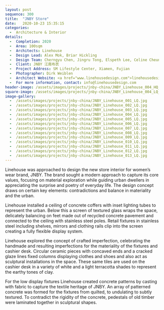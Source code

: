 ```yaml
---
layout: post
sequence: 300
title:  "JNBY Store"
date:   2020-10-23 15:35:15
categories:
  -  Architecture & Interior
details:
  -  Completion: 2020
  -  Area: 100sqm
  -  Architects: Linehouse
  -  Design Lead: Alex Mok, Briar Hickling
  -  Design Team: Cherngyu Chen, Jingru Tong, Elspeth Lee, Celine Cheung
  -  Client: JNBY 江南布衣
  -  Project Address: SM Lifestyle Center, Xiamen, Fujian
  -  Photographer: Dirk Weiblen
  -  Architect Website: <a href="www.linehousedesign.com">linehousedesign.com</a>
  -  For more information, contact: info@linehousedesign.com
header-image: /assets/images/projects/jnby-china/JNBY_Linehouse_004_HQ_header.jpg
square-image: /assets/images/projects/jnby-china/JNBY_Linehouse_004_LQ_thumbnail.jpg
image-gallery:
  -  /assets/images/projects/jnby-china/JNBY_Linehouse_001_LQ.jpg
  -  /assets/images/projects/jnby-china/JNBY_Linehouse_002_LQ.jpg
  -  /assets/images/projects/jnby-china/JNBY_Linehouse_003_LQ.jpg
  -  /assets/images/projects/jnby-china/JNBY_Linehouse_004_LQ.jpg
  -  /assets/images/projects/jnby-china/JNBY_Linehouse_005_LQ.jpg
  -  /assets/images/projects/jnby-china/JNBY_Linehouse_006_LQ.jpg
  -  /assets/images/projects/jnby-china/JNBY_Linehouse_007_LQ.jpg
  -  /assets/images/projects/jnby-china/JNBY_Linehouse_008_LQ.jpg
  -  /assets/images/projects/jnby-china/JNBY_Linehouse_009_LQ.jpg
  -  /assets/images/projects/jnby-china/JNBY_Linehouse_010_LQ.jpg
  -  /assets/images/projects/jnby-china/JNBY_Linehouse_011_LQ.jpg
  -  /assets/images/projects/jnby-china/JNBY_Linehouse_012_LQ.jpg
  -  /assets/images/projects/jnby-china/JNBY_Linehouse_013_LQ.jpg
---
```

Linehouse was approached to design the new store interior for women’s wear brand, JNBY. The brand sought a modern approach to capture its core values, focusing on material exploration while guiding urban dwellers in appreciating the surprise and poetry of everyday life. The design concept draws on certain key elements: contradictions and balance in materiality and the urban. 

Linehouse installed a ceiling of concrete coffers with inset lighting tubes to represent the urban. Below this a screen of textured glass wraps the space, delicately balancing on feet made out of recycled concrete pavement and connected to the ceiling with stainless steel poles. Retail fixtures in stainless steel including shelves, mirrors and clothing rails clip into the screen creating a fully flexible display system. 

Linehouse explored the concept of crafted imperfection, celebrating the handmade and resulting imperfections for the materiality of the fixtures and cashier desk. Circular ceramic pieces with concaved ends and a cracked glaze lines fixed columns displaying clothes and shoes and also act as sculptural installations in the space. These same tiles are used on the cashier desk in a variety of white and a light terracotta shades to represent the earthy tones of clay.

For the low display fixtures Linehouse created concrete patterns by casting with fabric to capture the textile heritage of JNBY. An array of patterned concrete was formed for the fixtures from quilted, to undulating to subtly textured. To contradict the rigidity of the concrete, pedestals of old timber were laminated together in sculptural shapes.